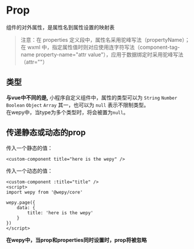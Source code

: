 # Prop
组件的对外属性，是属性名到属性设置的映射表
> 注意：在 properties 定义段中，属性名采用驼峰写法（propertyName）；在 wxml 中，指定属性值时则对应使用连字符写法（component-tag-name property-name="attr value"），应用于数据绑定时采用驼峰写法（attr=""）
## 类型
**与vue中不同的是,** 小程序自定义组件中，属性的类型可以为 `String` `Number` `Boolean` `Object` `Array` 其一，也可以为 `null` 表示不限制类型。  
在wepy中，当type为多个类型时，将会被置为`null`。
## 传递静态或动态的prop
传入一个静态的值：

```vue
<custom-component title="here is the wepy" />

```
传入一个动态的值：

```vue
<custom-component :title="title" />
<script>
import wepy from '@wepy/core'

wepy.page({
    data: {
        title: 'here is the wepy'
    }
})
</script>
```

**在wepy中，当prop和properties同时设置时，prop将被忽略**

